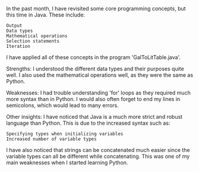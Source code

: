 In the past month, I have revisited some core programming concepts, but this time in Java. These include:

    Output
    Data types
    Mathematical operations
    Selection statements
    Iteration

I have applied all of these concepts in the program 'GalToLitTable.java'.

Strengths: I understood the different data types and their purposes quite well. I also used the mathematical operations well, as they were the same as Python.

Weaknesses: I had trouble understanding 'for' loops as they required much more syntax than in Python. I would also often forget to end my lines in semicolons, which would lead to many errors.

Other insights: I have noticed that Java is a much more strict and robust language than Python. This is due to the increased syntax such as:

    Specifying types when initializing variables
    Increased number of variable types

I have also noticed that strings can be concatenated much easier since the variable types can all be different while concatenating. This was one of my main weaknesses when I started learning Python.
